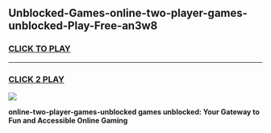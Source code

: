 
## Unblocked-Games-online-two-player-games-unblocked-Play-Free-an3w8
<h3>
<a href="https://premium76.site?title=online-two-player-games-unblocked&ref=10A">CLICK TO PLAY</a></h3>
<hr>

<h3>
<a href="https://premium76.site?title=online-two-player-games-unblocked&ref=10A">CLICK 2 PLAY</a>
  
</h3>

<a href="https://premium76.site?title=online-two-player-games-unblocked&ref=10A"><img src="https://clearcache.store/games.png"></a>


**online-two-player-games-unblocked games unblocked: Your Gateway to Fun and Accessible Online Gaming**

